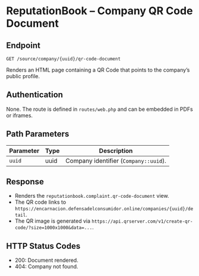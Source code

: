 # ReputationBook – Company QR Code Document

## Endpoint

```
GET /source/company/{uuid}/qr-code-document
```

Renders an HTML page containing a QR Code that points to the company’s public profile.

## Authentication

None. The route is defined in `routes/web.php` and can be embedded in PDFs or iframes.

## Path Parameters

| Parameter | Type | Description |
| --------- | ---- | ----------- |
| `uuid` | uuid | Company identifier (`Company::uuid`). |

## Response

- Renders the `reputationbook.complaint.qr-code-document` view.
- The QR code links to `https://encarnacion.defensadelconsumidor.online/companies/{uuid}/detail`.
- The QR image is generated via `https://api.qrserver.com/v1/create-qr-code/?size=1000x1000&data=...`.

## HTTP Status Codes

- 200: Document rendered.
- 404: Company not found.

